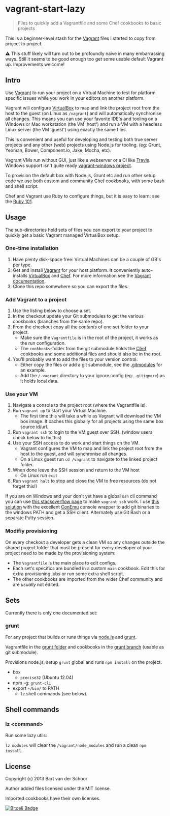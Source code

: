 # vagrant-start-lazy

> Files to quickly add a Vagrantfile and some Chef cookbooks to basic projects

This is a beginner-level stash for the [Vagrant](http://www.vagrantup.com) files I started to copy from project to project. 

:warning: This stuff likely will turn out to be profoundly naïve in many embarrassing ways. Still it seems to be good enough too get some usable default Vagrant up. Improvements welcome!

## Intro

Use [Vagrant](http://www.vagrantup.com) to run your project on a Virtual Machine to test for platform specific issues while you work in your editors on another platform. 

Vagrant will configure [VirtualBox](https://www.virtualbox.org/) to map and link the project root from the host to the guest (on Linux as `/vagrant`) and will automatically synchronise all changes. This means you can use your favorite IDE's and tooling on a Windows or Mac workstation (the VM 'host') and run a VM with a headless Linux server (the VM 'guest') using exactly the same files. 

This is convenient and useful for developing and testing both true server projects and any other (web) projects using Node.js for tooling. (eg: Grunt, Yeoman, Bower, Component.io, Jake, Mocha, etc). 

Vagrant VMs run without GUI, just like a webserver or a CI like [Travis](http://www.travis-ci.org/). Windows support isn't quite ready [vagrant-windows project](https://github.com/WinRb/vagrant-windows).

To provision the default box with Node.js, Grunt etc and run other setup code we use both custom and community [Chef](http://community.opscode.com/) cookbooks, with some bash and shell script. 

Chef and Vagrant use Ruby to configure things, but it is easy to learn: see the [Ruby 101](http://docs.opscode.com/just_enough_ruby_for_chef.html).

## Usage

The sub-directories hold sets of files you can export to your project to quickly get a basic Vagrant managed VirtualBox setup.

### One-time installation

1. Have plenty disk-space free: Virtual Machines can be a couple of GB's per type.
1. Get and install [Vagrant](http://www.vagrantup.com) for your host platform. It conveniently auto-installs [VirtualBox](https://www.virtualbox.org/) and [Chef](http://community.opscode.com/). For more information see the [Vagrant documentation](http://docs.vagrantup.com/v2/installation/index.html). 
1. Clone this repo somewhere so you can export the files.

### Add Vagrant to a project

1. Use the listing below to choose a set. 
1. In the checkout update your Git submodules to get the various cookbooks (branches from the same repo).
1. From the checkout copy all the *contents* of one set folder to your project. 
	* Make sure the `Vagrantfile` is in the root of the project, it works as the run configuration. 
	* The `cookbooks`-folder from the git submodule holds the [Chef](http://community.opscode.com/) cookbooks and some additional files and should also be in the root.
1. You'll probably want to add the files to your version control.
	* Either copy the files or add a git submodule, see the [.gitmodules](https://github.com/Bartvds/vagrant-start-lazy/blob/master/.gitmodules) for an example.
	* Add the `/.vagrant` directory to your ignore config (eg: `.gitignore`) as it holds local data.

### Use your VM

1. Navigate a console to the project root (where the Vagrantfile is).
1. Run `vagrant up` to start your Virtual Machine. 
	* The first time this will take a while as Vagrant will download the VM box image. It caches this globally for all projects using the same box source id/url.
1. Run `vagrant ssh` to login to the VM guest over SSH. (window users check below to fix this)
1. Use your SSH access to do work and start things on the VM.
	* Vagrant configures the VM to map and link the project root from the host to the guest, and will synchronise all changes.
	* On a Linux guest run `cd /vagrant` to navigate to the linked project folder.
1. When done leave the SSH session and return to the VM host
	* On Linux run `exit`
1. Run `vagrant halt` to stop and close the VM to free resources (do not forget this!)

If you are on Windows and your don't yet have a global `ssh` cli command you can use [this stackoverflow page](http://stackoverflow.com/questions/9885108/ssh-to-vagrant-box-in-windows) to make `vagrant ssh` work. I use [this solution](http://stackoverflow.com/a/16247703/1026362) with the excellent [ConEmu](https://code.google.com/p/conemu-maximus5/) console wrapper to add git binaries to the windows PATH and get a SSH client. Alternately use Git Bash or a separate Putty session.

### Modifiy provisioning

On every checkout a developer gets a clean VM so any changes outside the shared project folder that must be present for every developer of your project need to be made by the provisioning system:

* The `Vagrantfile` is the main place to edit configs.
* Each set's specifics are bundled in a custom `main` cookbook. Edit this for extra provisioning jobs or run some extra shell script.
* The other cookbooks are imported from the wider Chef community and are *usually* not edited.

## Sets

Currently there is only one documented set:

### grunt

For any project that builds or runs things via [node.js](http://nodejs.org) and [grunt](http://www.gruntjs.com). 

Vagrantfile in the [grunt folder](https://github.com/Bartvds/vagrant-start-lazy/tree/master/grunt) and cookbooks in the [grunt branch](https://github.com/Bartvds/vagrant-start-lazy/tree/grunt) (usable as git submodule).

Provisions node.js, setup `grunt` global and runs `npm install` on the project.

* box
	* `precise32` (Ubuntu 12.04)
* npm -g: `grunt-cli`
* export `~/bin/` to PATH 
	* `lz` shell commands (see below).

## Shell commands

### lz &lt;command&gt;

Run some lazy utils:

`lz modules` will clear the `/vagrant/node_modules` and run a clean `npm install`.

## License

Copyright (c) 2013 Bart van der Schoor

Author added files licensed under the MIT license.

Imported cookbooks have their own licenses.

[![Bitdeli Badge](https://d2weczhvl823v0.cloudfront.net/Bartvds/vagrant-start-lazy/trend.png)](https://bitdeli.com/free "Bitdeli Badge")

